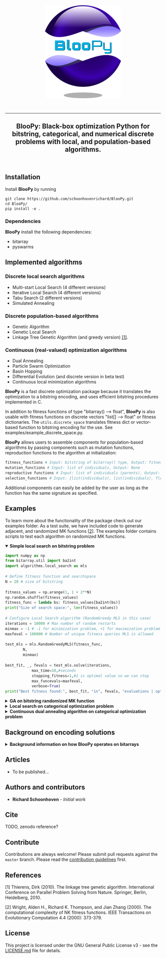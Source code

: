 <p align="center">
  <br>
  <a href="https://github.com/schoonhovenrichard/BlooPy"><img src="./imgs/bloopy_logo2.png" height="300"></a>
  <br>
</p>


<br>

---

<h2 align="center">
  BlooPy: Black-box optimization Python for bitstring, categorical, and numerical discrete problems with local, and population-based algorithms.
</h2>

<br>

## Installation
Install **BlooPy** by running
``` shell
git clone https://github.com/schoonhovenrichard/BlooPy.git
cd BlooPy/
pip install -e . 
```

### Dependencies
**BlooPy** install the following dependencies:
- bitarray
- pyswarms

## Implemented algorithms
### Discrete local search algorithms
- Multi-start Local Search (4 different versions)
- Iterative Local Search (4 different versions)
- Tabu Search (2 different versions)
- Simulated Annealing

### Discrete population-based algorithms
- Genetic Algorithm
- Genetic Local Search
- Linkage Tree Genetic Algorithm (and greedy version) [[1]](#1).

### Continuous (real-valued) optimization algorithms
- Dual Annealing
- Particle Swarm Optimization
- Basin Hopping
- Differential Evolution (and discrete version in beta test)
- Continuous local minimization algorithms

**BlooPy** is a fast discrete optimization package because it translates the optimization to a bitstring encoding, and uses efficient bitstring procedures implemented in C. 

In addition to fitness functions of type "bitarray() --> float", **BlooPy** is also usable with fitness functions on discrete vectors "list[] --> float" or fitness dictionaries. The ```utils.discrete_space``` translates fitness dict or vector-based function to bitstring encoding for the use. See examples/example_discrete_space.py.

**BlooPy** allows users to assemble components for population-based algorithms by passing components such as mutation functions, reproduction functions to the algorithm at initialization: 

```python
fitness_functions # Input: bitstring of bitarray() type, Output: fitness (float)
mutation_functions # Input: list of individuals, Output: None
reproductive functions # Input: list of individuals (parents), Output: list of individuals (children)
selection_functions # Input: {list(individuals), list(individuals), float}. The float is -1 or 1 depending on whether we are minimizing or maximizing
```

Additional components can easily be added by the user as long as the function has the same signature as specified.

## Examples

To learn more about the functionality of the package check out our
examples folder. As a test suite, we have included code to generate adjacent, and randomized MK functions [[2]](#2). The examples folder contains scripts to test each algorithm on randomized MK functions. 

<details open>
<summary><b>Simple local search on bitstring problem</b></summary>

```python
import numpy as np
from bitarray.util import ba2int
import algorithms.local_search as mls

# Define fitness function and searchspace
N = 20 # size of bitstring

fitness_values = np.arange(1, 1 + 2**N)
np.random.shuffle(fitness_values)
fitness_func = lambda bs: fitness_values[ba2int(bs)]
print("Size of search space:", len(fitness_values))

# Configure Local Search algorithm (RandomGreedy MLS in this case)
iterations = 10000 # Max number of random restarts
minmax = -1 # -1 for minimization problem, +1 for maximization problem
maxfeval = 100000 # Number of unique fitness queries MLS is allowed

test_mls = mls.RandomGreedyMLS(fitness_func,
        N,
        minmax)

best_fit, _, fevals = test_mls.solve(iterations,
            max_time=10,#seconds
            stopping_fitness=1,#1 is optimal value so we can stop
            max_funcevals=maxfeval,
            verbose=True)
print("Best fitness found:", best_fit, "in", fevals, "evaluations | optimal fitness:", 1)
```
</details>

<details>
<summary><b>GA on bitstring randomized MK function</b></summary>

Let's run a genetic algorithm (see examples/example_ga.py). Firstly, import the modules and set the seed for reproducibility:

```python
import random
import fitness_functions as ff
import dynamic_programming as dp
import genetic_algorithm as ga
import mutation_functions as mut
import reproductive_functions as rep
import selection_functions as sel

random.seed(1234567)
```

Generate an adjacent or randomized MK function for testing. For this type of fitness function we have supplied a solver which uses dynamic programming.

```python
## Generate a (randomized) MK fitness function
k = 4;
m = 33*(k-1);
randomMK = True
if randomMK:
    mk_func = ff.random_MK_function(m, k)
    mk_func.generate()
else:
    mk_func = ff.adjacent_MK_function(m, k)
    mk_func.generate()

## Find optimal solution using dynamic programming for comparison
best_dp_fit = dp.dp_solve_MK(mk_func)
print("Max fitness DP:", best_dp_fit)
```

**BlooPy** allows users to assemble the components of an evolutionary algorithm separately, which can then be passed as functions at initialization:

```python
fitness_func = adj_mk_func.get_fitness
population_size = 500
reproductor = rep.twopoint_crossover
selector = sel.tournament2_selection
bitstring_size = m
test_ga = ga.genetic_algorithm(fitness_func,
            reproductor,
            selector,
            population_size,
            bitstring_size,
            min_max_problem=1, # This is a maximzation problem
            input_pop=None)
```

Run the GA to solve the problem and choose termination conditions:

```python
x = test_ga.solve(min_variance=0.1,
            max_iter=1000,
            no_improve=300,
            max_time=15,#seconds
            stopping_fitness=0.98*best_dp_fit,#fraction of optimum we want (optional)
            max_funcevals=200000)
print("Best fitness:",x[0],", fraction of optimal {0:.4f}".format(x[0]/float(best_dp_fit)))
```

</details>

<details>
<summary><b>Local search on categorical optimization problem</b></summary>

Let's run a GreedyMLS algorithm on an example discrete categorical optimization problem. For this, we will use the ```utils.discrete_space``` class to map the categorical vectors to bitstring encoding automatically. Firstly, lets define a class that takes some categorical search space and gives each possibility a random fitness.


```python
import numpy as np
import itertools as it

import algorithms.local_search as mls
import utils

class categorical_fitness:
    def __init__(self, sspace):
        self.sspace = sspace
        self.ssvalues = list(self.sspace.values())#Shorthand

        ### Give all possible (x1,x2,x3,x4) a random fitness value
        var_names = sorted(self.sspace)
        self.possible_xs = list(it.product(*(sspace[key] for key in var_names)))
        print("Size of search space:", len(self.possible_xs))

        # Define fitness function
        self.fitness_values = np.arange(1, 1 + len(self.possible_xs))
        np.random.shuffle(self.fitness_values)

        # Calculate bitstring size
        self.bsize = utils.calculate_bitstring_length(self.sspace)
        print("Size of bitstring:", self.bsize)

    def map_listvariable_to_index(self, vec):
        r"""For discrete categorical problems, bitstrings are implemented
          as segments where one bit is active in each segment, and this bit
          designates the parameter value for that variable."""
        # This function looks complicated, but it merely uniquely maps each
	#  possible vector to an index to get a random fitness value.
        indices = []
        it = 0
        for j, var in enumerate(vec):
            vals = self.ssvalues[j]
            for k, x in enumerate(vals):
                if x == var:
                    indices.append(k+it)
                    break
        multip = len(self.possible_xs)
        index = 0
        for i, key in enumerate(self.sspace.keys()):
            add = indices[i]
            multip /= len(self.sspace[key])
            add *= multip
            index += add
        return int(index)

    def fitness(self, vec):
        # Map each entry to a unique index, which points to a random fitness value
        return self.fitness_values[self.map_listvariable_to_index(vec)]
```

Next, define the categorial search space and use **BlooPy**'s converter ```utils.discrete_space```.

```python
### Construct some categorical discrete space
searchspace = {"x1": [1,2,3,4,5,6],
               "x2": ["foo", "bar"],
               "x3": [16, 32, 64, 128],
               "x4": ["a", "b", "c", "d", "e"]}

categorical_fit = categorical_fitness(searchspace)

# Create discrete space class
disc_space = utils.discrete_space(categorical_fit.fitness, searchspace)
```

Lastly, configure the Greedy local search algorithm and solve the problem.

```python
### Configure Local Search algorithm (RandomGreedy MLS in this case)
iterations = 10000 # Max number of random restarts
minmax = -1 # -1 for minimization problem, +1 for maximization problem
if minmax == 1:
    optfit = len(categorical_fit.possible_xs)
elif minmax == -1:
    optfit = 1
maxfeval = 100000 # Number of unique fitness queries MLS is allowed

test_mls = mls.RandomGreedyMLS(disc_space.fitness,
        categorical_fit.bsize,
        minmax,
        searchspace=searchspace)

best_fit, _, fevals = test_mls.solve(iterations,
            max_time=10,#seconds
            stopping_fitness=optfit,#1 is optimal value so we can stop
            max_funcevals=maxfeval,
            verbose=True)
print("Best fitness found:", best_fit, "in", fevals, "evaluations | optimal fitness:", optfit)
```
</details>

<details>
<summary><b>Continuous dual annealing algorithm on categorical optimization problem</b></summary>

To show case how continuous-based algorithms can be used, let's run Dual Annealing on the example categorical space from the last example. Firstly, lets import the class we used in the discrete example and define the discrete space.

```python
import numpy as np
import itertools as it

from simple_discrete_example import categorical_fitness
import algorithms.dual_annealing as dsa
import utils

### Construct some categorical discrete space
searchspace = {"x1": [1,2,3,4,5,6],
               "x2": ["foo", "bar"],
               "x3": [16, 32, 64, 128],
               "x4": ["a", "b", "c", "d", "e"]}

# Continuous algorithms require a search space to operate
categorical_fit = categorical_fitness(searchspace)
disc_space = utils.discrete_space(categorical_fit.fitness, searchspace)
```

Next, we simple configure the dual annealing algorithm and run it. The encoding for continuous real-valued solutions is automatically handled in the background by the ```individual.continuous_individual``` class in **BlooPy**.

```python
## Run dual annealing
# supported_methods = ['COBYLA','L-BFGS-B','SLSQP','CG','Powell','Nelder-Mead', 'BFGS', 'trust-constr']
method = "trust-constr"
iterations = 10000
minmax = -1 # -1 for minimization problem, +1 for maximization problem
if minmax == 1:
    optfit = len(categorical_fit.possible_xs)
elif minmax == -1:
    optfit = 1
maxfeval = 100000 # Number of unique fitness queries MLS is allowed

test_dsa = dsa.dual_annealing(disc_space.fitness,
        minmax,
        searchspace,
        method=method)

best_fit, _, fevals = test_dsa.solve(max_iter=iterations,
            max_time=10,#seconds
            stopping_fitness=optfit,
            max_funcevals=maxfeval)
print("Best fitness found:", best_fit, "in", fevals, "evaluations | optimal fitness:", optfit)
```

</details>


## Background on encoding solutions

<details>
<summary><b>Background information on how BlooPy operates on bitarrays</b></summary>
Some background information on how **BlooPy** operates: the algorithms are intended for discrete optimization problems, and they work on bitstrings. In principle, the user never has to interact with these bitstring directly. The algorithms create solutions in the shape of ```individual``` or ```continuous_individual``` classes. These handle most of the encoding. Furthermore, there are a number of helper classes and converter functions in ```utils.py``` (see Examples) meaning the user can call these to make their fitness functions or dictionaries usabl. **BlooPy** implements two types of bitstring. 

- Normal bitstrings which can take on any permutation. In this case, **BlooPy** creates ```individual(..., boundary_list=None)``` objects.
- Bounded bitstrings where only a single 1 can be present in each segment. The segments are defined by supplying a list of start- and endpoints of the segments: ```individual(..., boundary_list=[(0,4),(5,7),(8,12),..])```.

The first kind of bitstring is for bitstring based optimization problems. The second is used to encode finite discrete optimization problems. The bitstring is divided into segments with length equal to the number of parameter possibilities per variable. The i-th parameter value is selected by the bit that is turned on. So for variables ```x_i``` that take ```N_i``` values each, the lenght of the bitstring is ```N_1+N_2+...```. Note that the size of the searchspace is ```N_1*N_2*...``` so this is a relatively small encoding.

Bounded bitstrings are used when the optimization tasks is to find the optimal setttings when parameters which can each be selected from a finite list (can be numerical or categorical), e.g.:

```python
"""Suppose that possible choices of a problem are to select (x,y) 
from [16,32,64] and ['foo','bar']. In that case the bounded 
bitstring has length 5. The first segment consists of positions 
[0,1,2] and the second of [3,4].
"""
import individual as indiv

candidate = indiv.individual(5, boundary_list=[(0,2),(3,4)])
```

**Real-valued algorithms:** Instead of a discrete solution, **BlooPy** also supports continuous individuals which automatically take care of the conversion between the discrete optimization problem, and the continuous solver. This is done by mapping each variable uniformly onto [0,1]. This means that for each dimension, the interval [0,1] is divided into equal segments, and real-valued solutions snap to the nearest segment. This translates a real-valued solution to a discrete vector. Next, the usual encoding is used by **BlooPy** in the background to convert to bitstrings.

</details>

## Articles

- To be published...

## Authors and contributors
* **Richard Schoonhoven** - *Initial work*

## Cite
TODO, zenodo reference?

## Contribute

Contributions are always welcome! Please submit pull requests against the ```master``` branch.
Please read the [contribution guidelines](contributing.md) first.

## References
<a id="1">[1]</a> 
Thierens, Dirk (2010).
The linkage tree genetic algorithm.
International Conference on Parallel Problem Solving from Nature. Springer, Berlin, Heidelberg, 2010.

<a id="2">[2]</a> 
Wright, Alden H., Richard K. Thompson, and Jian Zhang (2000).
The computational complexity of NK fitness functions.
IEEE Transactions on Evolutionary Computation 4.4 (2000): 373-379.

## License

This project is licensed under the GNU General Public License v3 - see the [LICENSE.md](LICENSE.md) file for details.

